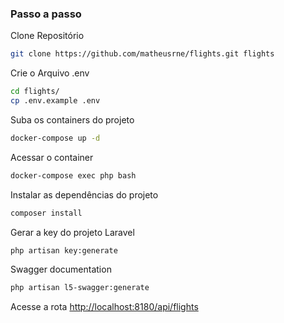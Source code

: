 ### Passo a passo
Clone Repositório
```sh
git clone https://github.com/matheusrne/flights.git flights
```

Crie o Arquivo .env
```sh
cd flights/
cp .env.example .env
```

Suba os containers do projeto
```sh
docker-compose up -d
```


Acessar o container
```sh
docker-compose exec php bash
```


Instalar as dependências do projeto
```sh
composer install
```


Gerar a key do projeto Laravel
```sh
php artisan key:generate
```

Swagger documentation

```sh
php artisan l5-swagger:generate
```

Acesse a rota
[http://localhost:8180/api/flights](http://localhost:8180/api/flights)

